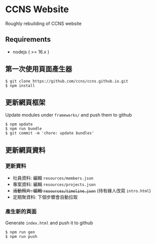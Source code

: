 # CCNS Website
Roughly rebuilding of CCNS website

## Requirements
- nodejs ( >= 16.x )

## 第一次使用頁面產生器
```
$ git clone https://github.com/ccns/ccns.github.io.git
$ npm install
```

## 更新網頁框架
Update modules under `frameworks/` and push them to github
```
$ npm update
$ npm run bundle
$ git commit -m 'chore: update bundles'
```

## 更新網頁資料
### 更新資料
- 社員資料: 編輯 `resources/members.json`
- 專案資料: 編輯 `resources/projects.json`
- ~~活動照片: 編輯 `resources/timeline.json`~~ (待有緣人改寫 `intro.html`)
- 定期聚資料: 下個步驟會自動拉取

### 產生新的頁面
Generate `index.html` and push it to github
```
$ npm run gen
$ npm run push
```
